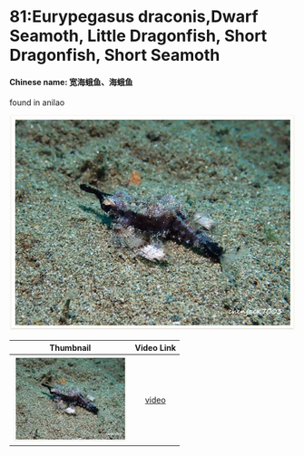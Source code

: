# 81:Eurypegasus draconis,Dwarf Seamoth, Little Dragonfish, Short Dragonfish, Short Seamoth

#### Chinese name: 宽海蛾鱼、海蛾鱼

found in anilao 

![](../../.gitbook/assets/eurypegasus-draconis.jpg)

| Thumbnail | Video Link |
| :---: | :---: |
| ![](../../.gitbook/assets/small-eurypegasus-draconis.jpg)  | [video](https://drive.google.com/open?id=1VBQ1dPuHv9i_7WHN_zqu2boZOVrLia43) |

